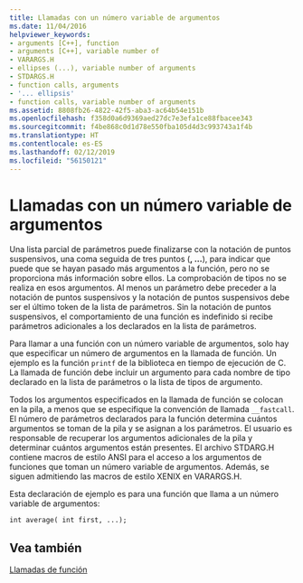 ```yaml
---
title: Llamadas con un número variable de argumentos
ms.date: 11/04/2016
helpviewer_keywords:
- arguments [C++], function
- arguments [C++], variable number of
- VARARGS.H
- ellipses (...), variable number of arguments
- STDARGS.H
- function calls, arguments
- '... ellipsis'
- function calls, variable number of arguments
ms.assetid: 8808fb26-4822-42f5-aba3-ac64b54e151b
ms.openlocfilehash: f358d0a6d9369aed27dc7e3efa1ce88fbacee343
ms.sourcegitcommit: f4be868c0d1d78e550fba105d4d3c993743a1f4b
ms.translationtype: HT
ms.contentlocale: es-ES
ms.lasthandoff: 02/12/2019
ms.locfileid: "56150121"
---
```

# <a name="calls-with-a-variable-number-of-arguments"></a>Llamadas con un número variable de argumentos

Una lista parcial de parámetros puede finalizarse con la notación de puntos suspensivos, una coma seguida de tres puntos (**, ...**), para indicar que puede que se hayan pasado más argumentos a la función, pero no se proporciona más información sobre ellos. La comprobación de tipos no se realiza en esos argumentos. Al menos un parámetro debe preceder a la notación de puntos suspensivos y la notación de puntos suspensivos debe ser el último token de la lista de parámetros. Sin la notación de puntos suspensivos, el comportamiento de una función es indefinido si recibe parámetros adicionales a los declarados en la lista de parámetros.

Para llamar a una función con un número variable de argumentos, solo hay que especificar un número de argumentos en la llamada de función. Un ejemplo es la función `printf` de la biblioteca en tiempo de ejecución de C. La llamada de función debe incluir un argumento para cada nombre de tipo declarado en la lista de parámetros o la lista de tipos de argumento.

Todos los argumentos especificados en la llamada de función se colocan en la pila, a menos que se especifique la convención de llamada `__fastcall`. El número de parámetros declarados para la función determina cuántos argumentos se toman de la pila y se asignan a los parámetros. El usuario es responsable de recuperar los argumentos adicionales de la pila y determinar cuántos argumentos están presentes. El archivo STDARG.H contiene macros de estilo ANSI para el acceso a los argumentos de funciones que toman un número variable de argumentos. Además, se siguen admitiendo las macros de estilo XENIX en VARARGS.H.

Esta declaración de ejemplo es para una función que llama a un número variable de argumentos:

```
int average( int first, ...);
```

## <a name="see-also"></a>Vea también

[Llamadas de función](../c-language/function-calls.md)

